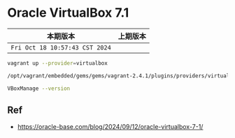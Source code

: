 # Oracle VirtualBox 7.1

|本期版本| 上期版本
|:---:|:---:
`Fri Oct 18 10:57:43 CST 2024` | 


```bash
vagrant up --provider=virtualbox
```

```bash
/opt/vagrant/embedded/gems/gems/vagrant-2.4.1/plugins/providers/virtualbox/driver
```

```bash
VBoxManage --version
```


## Ref

* <https://oracle-base.com/blog/2024/09/12/oracle-virtualbox-7-1/>